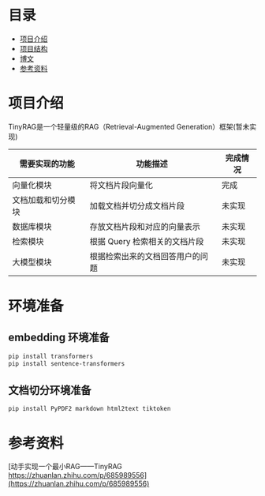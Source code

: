 # 目录

- [项目介绍](#项目介绍)
- [项目结构](#项目结构)
- [博文](#博文)
- [参考资料](#参考资料)

# 项目介绍

TinyRAG是一个轻量级的RAG（Retrieval-Augmented Generation）框架(暂未实现)

| 需要实现的功能   | 功能描述               | 完成情况 |
|-----------|--------------------|------|
| 向量化模块     | 将文档片段向量化           | 完成   |
| 文档加载和切分模块 | 加载文档并切分成文档片段       | 未实现  |
| 数据库模块     | 存放文档片段和对应的向量表示     | 未实现  |
| 检索模块      | 根据 Query 检索相关的文档片段 | 未实现  |
| 大模型模块     | 根据检索出来的文档回答用户的问题   | 未实现  |


# 环境准备

## embedding 环境准备
~~~bash 
pip install transformers
pip install sentence-transformers
~~~

## 文档切分环境准备

```bash
pip install PyPDF2 markdown html2text tiktoken
```



# 参考资料

[动手实现一个最小RAG——TinyRAG https://zhuanlan.zhihu.com/p/685989556](https://zhuanlan.zhihu.com/p/685989556)


